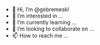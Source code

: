 - 👋 Hi, I’m @gebremeskl
- 👀 I’m interested in ...
- 🌱 I’m currently learning ...
- 💞️ I’m looking to collaborate on ...
- 📫 How to reach me ...

<!---
gebremeskl/gebremeskl is a ✨ special ✨ repository because its `README.md` (this file) appears on your GitHub profile.
You can click the Preview link to take a look at your changes.
--->
